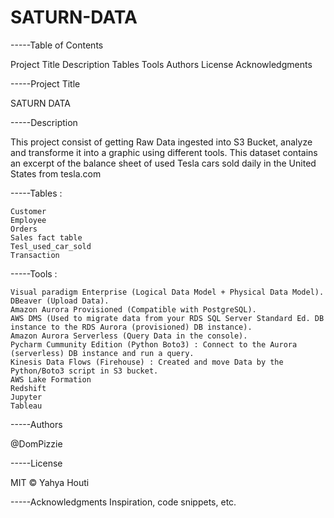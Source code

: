 # SATURN-DATA



-----Table of Contents

Project Title
Description
Tables
Tools 
Authors
License
Acknowledgments

-----Project Title

SATURN DATA

-----Description

This project consist of getting Raw Data ingested into S3 Bucket, analyze and transforme it into a graphic using different tools.
This dataset contains an excerpt of the balance sheet of used Tesla cars sold daily in the United States from tesla.com


-----Tables :

	Customer
	Employee
	Orders
	Sales fact table
	Tesl_used_car_sold
	Transaction
	
-----Tools :

	Visual paradigm Enterprise (Logical Data Model + Physical Data Model).
	DBeaver (Upload Data).
	Amazon Aurora Provisioned (Compatible with PostgreSQL).
	AWS DMS (Used to migrate data from your RDS SQL Server Standard Ed. DB instance to the RDS Aurora (provisioned) DB instance).
	Amazon Aurora Serverless (Query Data in the console).
	Pycharm Cummunity Edition (Python Boto3) : Connect to the Aurora (serverless) DB instance and run a query.
	Kinesis Data Flows (Firehouse) : Created and move Data by the Python/Boto3 script in S3 bucket.
	AWS Lake Formation
	Redshift
	Jupyter
	Tableau

-----Authors

@DomPizzie

-----License

MIT © Yahya Houti

-----Acknowledgments
Inspiration, code snippets, etc.